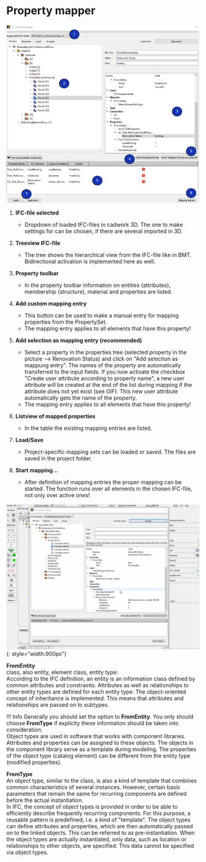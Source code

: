 # Property mapper

![localized image](../img/attribute_mapper.png)

1. **IFC-file selected**
    * Dropdown of loaded IFC-files in cadwork 3D. The one to make settings for can be chosen, if there are several imported in 3D.

2. **Treeview IFC-file** 
    * The tree shows the hierarchical view from the IFC-file like in BMT. Bidirectional activation is implemented here as well. 

3. **Property toolbar**
    * In the property toolbar information on entities (attributes), membership (structure), material and properties are listed.

4. **Add custom mapping entry**
    * This button can be used to make a manual entry for mapping properties from the PropertySet.
    * The mapping entry applies to all elements that have this property!
	
5. **Add selection as mapping entry (recommended)**
    * Select a property in the properties tree (selected property in the picture --> Renovation Status) and click on "Add selection as mappung entry". The names of the property are automatically transferred to the input fields. If you now activate the checkbox "Create user attribute according to property name", a new user attribute will be created at the end of the list during mapping if the attribute does not yet exist (see GIF). This new user attribute automatically gets the name of the property. 
    * The mapping entry applies to all elements that have this property!

6. **Listview of mapped properties**
    * In the table the existing mapping entries are listed.

7. **Load/Save**
    * Project-specific mapping sets can be loaded or saved. The files are saved in the project folder. 

8. **Start mapping...**
    * After definition of mapping entries the proper mapping can be started. The function runs over all elements in the chosen IFC-file, not only over active ones! 

![localized gif](../img/mapping.gif){: style="width:900px"}



**FromEntity** <br>
class, also entity, element class, entity type:<br> 
According to the IFC definition, an entity is an information class defined by common attributes and constraints. Attributes as well as relationships to other entity types are defined for each entity type. The object-oriented concept of inheritance is implemented. This means that attributes and relationships are passed on to subtypes.


!!! Info
    Generally you should set the option to **FromEntity**. You only should choose **FromType** if explicity these information should be taken into consideration.<br> Object types are used in software that works with component libraries. Attributes and properties can be assigned to these objects. The objects in the component library serve as a template during modeling. The properties of the object type (catalog element) can be different from the entity type (modified properties). 
	
	
**FromType** <br>
An object type, similar to the class, is also a kind of template that combines common characteristics of several instances. However, certain basic parameters that remain the same for recurring components are defined before the actual instantiation.<br>
In IFC, the concept of object types is provided in order to be able to efficiently describe frequently recurring components. For this purpose, a reusable pattern is predefined, i.e. a kind of "template". The object types can define attributes and properties, which are then automatically passed on to the linked objects. This can be referred to as pre-instantiation. When the object types are actually instantiated, only data, such as location or relationships to other objects, are specified. This data cannot be specified via object types.
